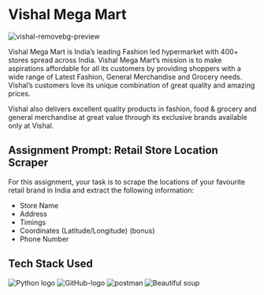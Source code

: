# Vishal Mega Mart

![vishal-removebg-preview](https://user-images.githubusercontent.com/93968656/230025124-746453b9-d180-486e-aff5-0b91e647c339.png)

Vishal Mega Mart is India’s leading Fashion led hypermarket with 400+ stores spread across India. Vishal Mega Mart’s mission is to make aspirations affordable for all its customers by providing shoppers with a wide range of Latest Fashion, General Merchandise and Grocery needs. Vishal’s customers love its unique combination of great quality and amazing prices.

Vishal also delivers excellent quality products in fashion, food & grocery and general merchandise at great value through its exclusive brands available only at Vishal.

## Assignment Prompt: Retail Store Location Scraper
For this assignment, your task is to scrape the locations of your
favourite retail brand in India and extract the following information:
* Store Name
* Address
* Timings
* Coordinates (Latitude/Longitude) (bonus)
* Phone Number

## Tech Stack Used

![Python logo](https://user-images.githubusercontent.com/93968656/230027350-727dd0c4-65b7-4879-9192-83ed844dbb79.png)
![GitHub-logo](https://user-images.githubusercontent.com/93968656/230028203-3daf35e3-46f0-496b-b513-14f62db49f81.png)
![postman](https://user-images.githubusercontent.com/93968656/230027367-8fcf920a-282e-44df-849a-c6c2d31f0e67.png)
![Beautiful soup](https://user-images.githubusercontent.com/93968656/230027371-81f73993-5b5a-49bd-92d2-a8daf1555357.png)
